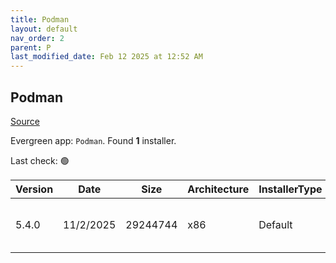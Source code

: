 ```yaml
---
title: Podman
layout: default
nav_order: 2
parent: P
last_modified_date: Feb 12 2025 at 12:52 AM
---
```


## Podman

[Source](https://github.com/containers/podman)

Evergreen app: `Podman`. Found **1** installer.

Last check: 🟢

| Version | Date      | Size     | Architecture | InstallerType | Type | URI                                                                                                                                                                          |
| ------- | --------- | -------- | ------------ | ------------- | ---- | ---------------------------------------------------------------------------------------------------------------------------------------------------------------------------- |
| 5.4.0   | 11/2/2025 | 29244744 | x86          | Default       | exe  | [https://github.com/containers/podman/releases/download/v5.4.0/podman-5.4.0-setup.exe](https://github.com/containers/podman/releases/download/v5.4.0/podman-5.4.0-setup.exe) |
